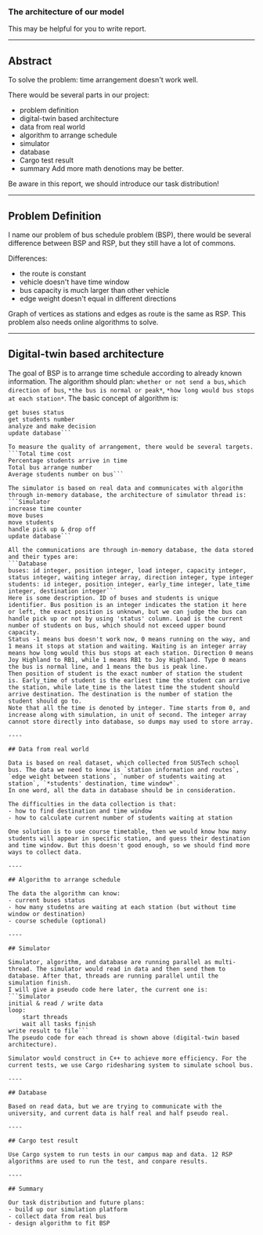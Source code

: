 ### The architecture of our model

This may be helpful for you to write report.

----

## Abstract

To solve the problem: time arrangement doesn't work well.

There would be several parts in our project:
- problem definition
- digital-twin based architecture
- data from real world
- algorithm to arrange schedule
- simulator
- database
- Cargo test result
- summary
Add more math denotions may be better.

Be aware in this report, we should introduce our task distribution!

----

## Problem Definition

I name our problem of bus schedule problem (BSP), there would be several difference between BSP and RSP, but they still have a lot of commons.

Differences:
- the route is constant
- vehicle doesn't have time window
- bus capacity is much larger than other vehicle
- edge weight doesn't equal in different directions

Graph of vertices as stations and edges as route is the same as RSP. This problem also needs online algorithms to solve.

----

## Digital-twin based architecture

The goal of BSP is to arrange time schedule according to already known information.
The algorithm should plan: `whether or not send a bus`, `which direction of bus`, `*the bus is normal or peak*`, `*how long would bus stops at each station*`.
The basic concept of algorithm is:
```Algorithm
get buses status
get students number
analyze and make decision
update database```

To measure the quality of arrangement, there would be several targets.
```Total time cost
Percentage students arrive in time
Total bus arrange number
Average students number on bus```

The simulator is based on real data and communicates with algorithm through in-memory database, the architecture of simulator thread is:
```Simulator
increase time counter
move buses
move students
handle pick up & drop off
update database```

All the communications are through in-memory database, the data stored and their types are:
```Database
buses: id integer, position integer, load integer, capacity integer, status integer, waiting integer array, direction integer, type integer
students: id integer, position integer, early_time integer, late_time integer, destination integer```
Here is some description. ID of buses and students is unique identifier. Bus position is an integer indicates the station it here or left, the exact position is unknown, but we can judge the bus can handle pick up or not by using 'status' column. Load is the current number of students on bus, which should not exceed upper bound capacity.
Status -1 means bus doesn't work now, 0 means running on the way, and 1 means it stops at station and waiting. Waiting is an integer array means how long would this bus stops at each station. Direction 0 means Joy Highland to RB1, while 1 means RB1 to Joy Highland. Type 0 means the bus is normal line, and 1 means the bus is peak line.
Then position of student is the exact number of station the student is. Early_time of student is the earliest time the student can arrive the station, while late_time is the latest time the student should arrive destination. The destination is the number of station the student should go to.
Note that all the time is denoted by integer. Time starts from 0, and increase along with simulation, in unit of second. The integer array cannot store directly into database, so dumps may used to store array.

----

## Data from real world

Data is based on real dataset, which collected from SUSTech school bus. The data we need to know is `station information and routes`, `edge weight between stations`, `number of students waiting at station`, `*students' destination, time window*`.
In one word, all the data in database should be in consideration.

The difficulties in the data collection is that:
- how to find destination and time window
- how to calculate current number of students waiting at station

One solution is to use course timetable, then we would know how many students will appear in specific station, and guess their destination and time window. But this doesn't good enough, so we should find more ways to collect data.

----

## Algorithm to arrange schedule

The data the algorithm can know:
- current buses status
- how many studetns are waiting at each station (but without time window or destination)
- course schedule (optional)

----

## Simulator

Simulator, algorithm, and database are running parallel as multi-thread. The simulator would read in data and then send them to database. After that, threads are running parallel until the simulation finish.
I will give a pseudo code here later, the current one is:
```Simulator
initial & read / write data
loop:
	start threads
	wait all tasks finish
write result to file```
The pseudo code for each thread is shown above (digital-twin based architecture).

Simulator would construct in C++ to achieve more efficiency. For the current tests, we use Cargo ridesharing system to simulate school bus.

----

## Database

Based on read data, but we are trying to communicate with the university, and current data is half real and half pseudo real. 

----

## Cargo test result

Use Cargo system to run tests in our campus map and data. 12 RSP algorithms are used to run the test, and conpare results.

----

## Summary

Our task distribution and future plans:
- build up our simulation platform
- collect data from real bus
- design algorithm to fit BSP